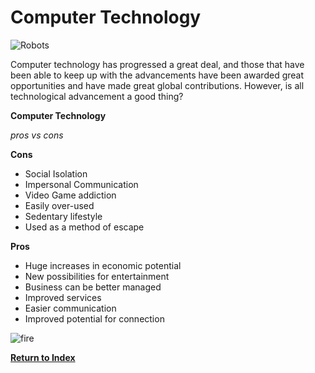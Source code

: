 # Computer Technology

![Robots](https://i0.wp.com/boingboing.net/images/roboboogie_07.jpg?w=400)

Computer technology has progressed a great deal, and those that have been able to keep up with the advancements have been awarded great opportunities and have made great global contributions. However, is all technological advancement a good thing?

**Computer Technology**

*pros vs cons*

**Cons**
+ Social Isolation
+ Impersonal Communication
+ Video Game addiction
+ Easily over-used
+ Sedentary lifestyle
+ Used as a method of escape

**Pros**
+ Huge increases in economic potential
+ New possibilities for entertainment
+ Business can be better managed
+ Improved services
+ Easier communication
+ Improved potential for connection

![fire](http://www.mixdownmag.com.au/sites/default/files/styles/flexslider_h400/public/images/Tinder_logo_070214.jpg?itok=_wC8WljP&c=4090aab7b5a4f4460daf2161d9d0f38e)


**[Return to Index](https://samuelhtommy.github.io)**
